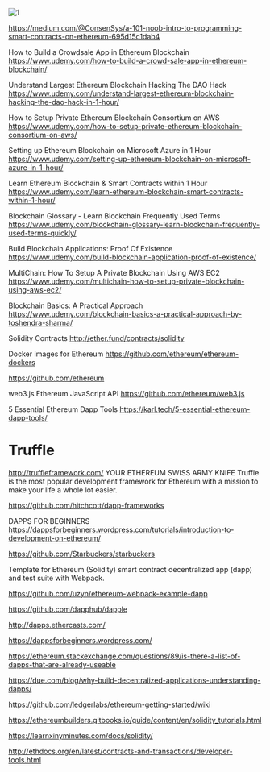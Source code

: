 ![1](https://i.stack.imgur.com/T1lpy.png)

https://medium.com/@ConsenSys/a-101-noob-intro-to-programming-smart-contracts-on-ethereum-695d15c1dab4

How to Build a Crowdsale App in Ethereum Blockchain
https://www.udemy.com/how-to-build-a-crowd-sale-app-in-ethereum-blockchain/

Understand Largest Ethereum Blockchain Hacking The DAO Hack
https://www.udemy.com/understand-largest-ethereum-blockchain-hacking-the-dao-hack-in-1-hour/

How to Setup Private Ethereum Blockchain Consortium on AWS
https://www.udemy.com/how-to-setup-private-ethereum-blockchain-consortium-on-aws/

Setting up Ethereum Blockchain on Microsoft Azure in 1 Hour
https://www.udemy.com/setting-up-ethereum-blockchain-on-microsoft-azure-in-1-hour/

Learn Ethereum Blockchain & Smart Contracts within 1 Hour
https://www.udemy.com/learn-ethereum-blockchain-smart-contracts-within-1-hour/


Blockchain Glossary - Learn Blockchain Frequently Used Terms
https://www.udemy.com/blockchain-glossary-learn-blockchain-frequently-used-terms-quickly/


Build Blockchain Applications: Proof Of Existence
https://www.udemy.com/build-blockchain-application-proof-of-existence/

MultiChain: How To Setup A Private Blockchain Using AWS EC2
https://www.udemy.com/multichain-how-to-setup-private-blockchain-using-aws-ec2/

Blockchain Basics: A Practical Approach
https://www.udemy.com/blockchain-basics-a-practical-approach-by-toshendra-sharma/



Solidity Contracts
http://ether.fund/contracts/solidity


Docker images for Ethereum
https://github.com/ethereum/ethereum-dockers


https://github.com/ethereum


web3.js
Ethereum JavaScript API
https://github.com/ethereum/web3.js


5 Essential Ethereum Dapp Tools
https://karl.tech/5-essential-ethereum-dapp-tools/


# Truffle
http://truffleframework.com/
YOUR ETHEREUM SWISS ARMY KNIFE
Truffle is the most popular development framework for Ethereum with a mission to make your life a whole lot easier.


https://github.com/hitchcott/dapp-frameworks


DAPPS FOR BEGINNERS
https://dappsforbeginners.wordpress.com/tutorials/introduction-to-development-on-ethereum/


https://github.com/Starbuckers/starbuckers


Template for Ethereum (Solidity) smart contract decentralized app (dapp) and test suite with Webpack.

https://github.com/uzyn/ethereum-webpack-example-dapp

https://github.com/dapphub/dapple

http://dapps.ethercasts.com/

https://dappsforbeginners.wordpress.com/

https://ethereum.stackexchange.com/questions/89/is-there-a-list-of-dapps-that-are-already-useable

https://due.com/blog/why-build-decentralized-applications-understanding-dapps/

https://github.com/ledgerlabs/ethereum-getting-started/wiki


https://ethereumbuilders.gitbooks.io/guide/content/en/solidity_tutorials.html


https://learnxinyminutes.com/docs/solidity/

http://ethdocs.org/en/latest/contracts-and-transactions/developer-tools.html
